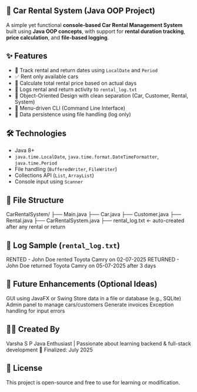 ## 🚗 Car Rental System (Java OOP Project)

A simple yet functional **console-based Car Rental Management System** built using **Java OOP concepts**, with support for **rental duration tracking**, **price calculation**, and **file-based logging**.


## ✨ Features

- 📅 Track rental and return dates using `LocalDate` and `Period`
- ✅ Rent only available cars
- 💸 Calculate total rental price based on actual days
- 🧾 Logs rental and return activity to `rental_log.txt`
- 📂 Object-Oriented Design with clean separation (Car, Customer, Rental, System)
- 🔁 Menu-driven CLI (Command Line Interface)
- 💾 Data persistence using file handling (log only)


## 🛠 Technologies

- Java 8+  
- `java.time.LocalDate`, `java.time.format.DateTimeFormatter`, `java.time.Period`
- File handling (`BufferedWriter`, `FileWriter`)  
- Collections API (`List`, `ArrayList`)  
- Console input using `Scanner`


## 📁 File Structure

CarRentalSystem/
├── Main.java
├── Car.java
├── Customer.java
├── Rental.java
├── CarRentalSystem.java
├── rental_log.txt ← auto-created after any rental or return


## 🧾 Log Sample (`rental_log.txt`)

RENTED - John Doe rented Toyota Camry on 02-07-2025
RETURNED - John Doe returned Toyota Camry on 05-07-2025 after 3 days

## 🚀 Future Enhancements (Optional Ideas)

GUI using JavaFX or Swing
Store data in a file or database (e.g., SQLite)
Admin panel to manage cars/customers
Generate invoices
Exception handling for input errors

## 🙋‍♀️ Created By

Varsha S P
Java Enthusiast | Passionate about learning backend & full-stack development
📅 Finalized: July 2025


## 📜 License

This project is open-source and free to use for learning or modification.